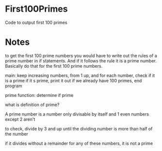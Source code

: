 # First100Primes
Code to output first 100 primes

# Notes
to get the first 100 prime numbers you would have to write out the rules of a prime number in if statements. And if it follows the rule it is a prime number. Basically do that for the first 100 prime numbers. 

main: keep increasing numbers, from 1 up, and for each number, check if it is a prime
if it s prime, print it out
if we already have 100 primes, end program

prime function: determine if prime

what is definition of prime?

A prime number is a number only divisable by itself and 1
even numbers except 2 aren't

to check, divide by 3 and up until the dividing number is more than half of the number

if it divides without a remainder for any of these numbers, it is not a prime
